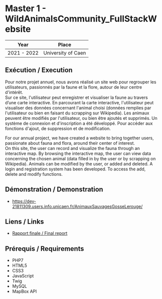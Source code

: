 # Master 1 - WildAnimalsCommunity_FullStackWebsite

| Year        | Place              |
| ----------- | ------------------ |
| 2021 - 2022 | University of Caen |

## Exécution / Execution

Pour notre projet annuel, nous avons réalisé un site web pour regrouper les utilisateurs, passionnés par la faune et la flore, autour de leur centre d'intérêt.  
Sur ce site, l'utilisateur peut enregistrer et visualiser la faune au travers d’une carte interactive. En parcourant la carte interactive, l'utilisateur peut visualiser des données concernant l'animal choisi (données remplies par l'utilisateur ou bien en faisant du scrapping sur Wikipedia). Les animaux peuvent être modifiés par l'utilisateur, ou bien être ajoutés et supprimés. Un système de connexion et d'inscription a été développé. Pour accéder aux fonctions d'ajout, de suppression et de modification.

For our annual project, we have created a website to bring together users, passionate about fauna and flora, around their center of interest.  
On this site, the user can record and visualize the fauna through an interactive map. By browsing the interactive map, the user can view data concerning the chosen animal (data filled in by the user or by scrapping on Wikipedia). Animals can be modified by the user, or added and deleted. A login and registration system has been developed. To access the add, delete and modify functions.

## Démonstration / Demonstration

- https://dev-21811309.users.info.unicaen.fr/AnimauxSauvagesGosseLerouge/

## Liens / Links

- [Rapport finale / Final report](Rapport_Projet_Annuel.pdf)

## Prérequis / Requirements

- PHP7
- HTML5
- CSS3
- JavaScript
- Twig
- MySQL
- MapBox API
